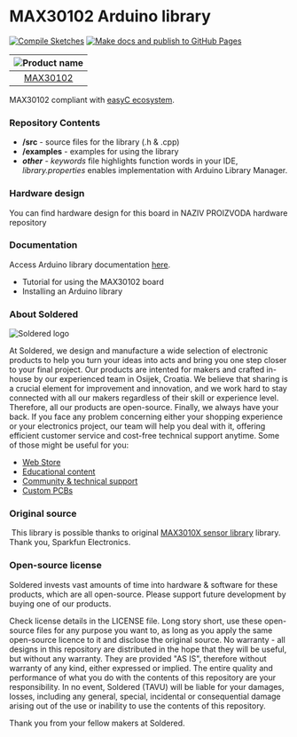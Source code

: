 # MAX30102 Arduino library

[![Compile Sketches](http://github-actions.40ants.com/e-radionicacom/Soldered-MAX30102-Heart-Rate-Arduino-Library/matrix.svg?branch=dev&only=Compile%20Sketches)](https://github.com/e-radionicacom/Soldered-MAX30102-Heart-Rate-Arduino-Library/actions/workflows/compile_test.yml)
[![Make docs and publish to GitHub Pages](https://github.com/e-radionicacom/Soldered-MAX30102-Heart-Rate-Arduino-Library/actions/workflows/make_docs.yml/badge.svg?branch=dev)](https://github.com/e-radionicacom/Soldered-MAX30102-Heart-Rate-Arduino-Library/actions/workflows/make_docs.yml)

| ![Product name](https://upload.wikimedia.org/wikipedia/commons/8/8f/Example_image.svg) |
| :---------------------------------------------------------------------------------------------: |
| [MAX30102](https://www.solde.red/333137)                                                            |

MAX30102 compliant with [easyC ecosystem](https://www.soldered.com/easyC). 

### Repository Contents
- **/src** - source files for the library (.h & .cpp)
- **/examples** - examples for using the library
- ***other*** - *keywords* file highlights function words in your IDE, *library.properties* enables implementation with Arduino Library Manager.

### Hardware design
You can find hardware design for this board in NAZIV PROIZVODA hardware repository

### Documentation

Access Arduino library documentation [here](https://e-radionicacom.github.io/Soldered-MAX30102-Heart-Rate-Arduino-Library/).

- Tutorial for using the MAX30102 board
- Installing an Arduino library

### About Soldered
![Soldered logo](https://raw.githubusercontent.com/e-radionicacom/Soldered-MAX30102-Heart-Rate-Arduino-Library/dev/extras/Logo%20horizontal-2.svg)

At Soldered, we design and manufacture a wide selection of electronic products to help you turn your ideas into acts and bring you one step closer to your final project. Our products are intented for makers and crafted in-house by our experienced team in Osijek, Croatia. We believe that sharing is a crucial element for improvement and innovation, and we work hard to stay connected with all our makers regardless of their skill or experience level. Therefore, all our products are open-source. Finally, we always have your back. If you face any problem concerning either your shopping experience or your electronics project, our team will help you deal with it, offering efficient customer service and cost-free technical support anytime. Some of those might be useful for you:

- [Web Store](https://www.soldered.com)
- [Educational content](https://learn.soldered.com)
- [Community & technical support](https://community.soldered.com)
- [Custom PCBs](https://pcb.soldered.com)


### Original source
​
This library is possible thanks to original [MAX3010X sensor library](https://github.com/sparkfun/SparkFun_MAX3010x_Sensor_Library) library. Thank you, Sparkfun Electronics. 


### Open-source license
Soldered invests vast amounts of time into hardware & software for these products, which are all open-source. Please support future development by buying one of our products. 

Check license details in the LICENSE file. Long story short, use these open-source files for any purpose you want to, as long as you apply the same open-source licence to it and disclose the original source. No warranty - all designs in this repository are distributed in the hope that they will be useful, but without any warranty. They are provided "AS IS", therefore without warranty of any kind, either expressed or implied. The entire quality and performance of what you do with the contents of this repository are your responsibility. In no event, Soldered (TAVU) will be liable for your damages, losses, including any general, special, incidental or consequential damage arising out of the use or inability to use the contents of this repository. 

Thank you from your fellow makers at Soldered.

